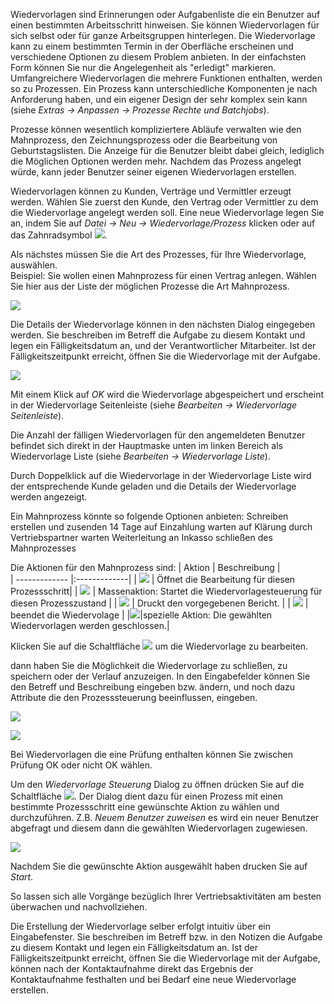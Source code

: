 Wiedervorlagen sind Erinnerungen oder Aufgabenliste die ein Benutzer auf einen bestimmten Arbeitsschritt hinweisen. 
Sie können Wiedervorlagen für sich selbst oder für ganze Arbeitsgruppen hinterlegen. Die Wiedervorlage kann zu einem bestimmten Termin in der Oberfläche erscheinen und verschiedene Optionen zu diesem Problem anbieten. In der einfachsten Form können Sie nur die Angelegenheit als "erledigt" markieren. Umfangreichere Wiedervorlagen die mehrere Funktionen enthalten, werden so zu Prozessen.
Ein Prozess kann unterschiedliche Komponenten je nach Anforderung haben, und ein eigener Design der sehr komplex sein kann (siehe *Extras → Anpassen → Prozesse Rechte und Batchjobs*). 

Prozesse können wesentlich kompliziertere Abläufe verwalten wie den Mahnprozess, den Zeichnungsprozess oder die Bearbeitung von Geburtstagslisten. Die Anzeige für die Benutzer bleibt dabei gleich, lediglich die Möglichen Optionen werden mehr. 
Nachdem das Prozess angelegt würde, kann jeder Benutzer seiner eigenen Wiedervorlagen erstellen. 

Wiedervorlagen können zu Kunden, Verträge und Vermittler erzeugt werden.
Wählen Sie zuerst den Kunde, den Vertrag oder Vermittler zu dem die Wiedervorlage angelegt werden soll. 
Eine neue Wiedervorlage legen Sie an, indem Sie auf *Datei → Neu → Wiedervorlage/Prozess* klicken oder auf das Zahnradsymbol ![](http://xpecto.github.io/docs/img/img_1427124269211.png).

Als nächstes müssen Sie die Art des Prozesses, für Ihre Wiedervorlage, auswählen.  
Beispiel: Sie wollen einen Mahnprozess für einen Vertrag anlegen. Wählen Sie hier aus der Liste der möglichen Prozesse die Art Mahnprozess.

![](http://xpecto.github.io/docs/img/img_1427125664097.png)

Die Details der Wiedervorlage können in den nächsten Dialog eingegeben werden.  Sie beschreiben im Betreff die Aufgabe zu diesem Kontakt und legen ein Fälligkeitsdatum an, und der Verantwortlicher Mitarbeiter.
Ist der Fälligkeitszeitpunkt erreicht, öffnen Sie die Wiedervorlage mit der Aufgabe.

![](http://xpecto.github.io/docs/img/img_1434095731925.png)

Mit einem Klick auf *OK* wird die Wiedervorlage abgespeichert und erscheint in der Wiedervorlage Seitenleiste (siehe *Bearbeiten → Wiedervorlage Seitenleiste*). 


Die Anzahl der fälligen Wiedervorlagen für den angemeldeten Benutzer befindet sich direkt in der Hauptmaske unten im linken Bereich als Wiedervorlage Liste (siehe *Bearbeiten → Wiedervorlage Liste*). 

Durch Doppelklick auf die Wiedervorlage in der Wiedervorlage Liste wird der entsprechende Kunde geladen und die Details der Wiedervorlage werden angezeigt. 

Ein Mahnprozess könnte so folgende Optionen anbieten:
Schreiben erstellen und zusenden
14 Tage auf Einzahlung warten
auf Klärung durch Vertriebspartner warten
Weiterleitung an Inkasso
schließen des Mahnprozesses

Die Aktionen für den Mahnprozess sind:
|  Aktion            |    Beschreibung  |   
| ------------- |:-------------| 
| ![](http://xpecto.github.io/docs/img/img_1434096550097.png)      | Öffnet die Bearbeitung für diesen Prozessschritt| 
|  ![](http://xpecto.github.io/docs/img/img_1434097634985.png)     | Massenaktion: Startet die Wiedervorlagesteuerung für diesen Prozesszustand | 
| ![](http://xpecto.github.io/docs/img/img_1434096802280.png)      | Druckt den vorgegebenen Bericht. | 
| ![](http://xpecto.github.io/docs/img/img_1434096840070.png)    | beendet die Wiedervolage | 
|![](http://xpecto.github.io/docs/img/img_1439219672662.png)|spezielle Aktion: Die gewählten Wiedervorlagen werden geschlossen.|

Klicken Sie auf die Schaltfläche ![](http://xpecto.github.io/docs/img/img_1434096550097.png) um die Wiedervorlage zu bearbeiten. 


 dann haben Sie die Möglichkeit die Wiedervorlage zu schließen, zu speichern oder der Verlauf anzuzeigen.
In den Eingabefelder können Sie den Betreff und Beschreibung eingeben bzw. ändern, und noch dazu Attribute die den Prozesssteuerung beeinflussen, eingeben.

![](http://xpecto.github.io/docs/img/img_1440157885470.png)



![](http://xpecto.github.io/docs/img/img_1440154691109.png)

Bei Wiedervorlagen die eine Prüfung enthalten können Sie zwischen Prüfung OK oder nicht OK wählen.

Um den *Wiedervorlage Steuerung* Dialog zu öffnen drücken Sie auf die Schaltfläche ![](http://xpecto.github.io/docs/img/img_1434097634985.png). Der Dialog dient dazu für einen Prozess mit einen bestimmte Prozessschritt eine gewünschte Aktion zu wählen und durchzuführen. Z.B. *Neuem Benutzer zuweisen* es wird ein neuer Benutzer abgefragt und diesem dann die gewählten Wiedervorlagen zugewiesen.

![](http://xpecto.github.io/docs/img/img_1434095945225.png)

Nachdem Sie die gewünschte Aktion ausgewählt haben drucken Sie auf *Start*.


So lassen sich alle Vorgänge bezüglich Ihrer Vertriebsaktivitäten am besten überwachen und nachvollziehen. 

Die Erstellung der Wiedervorlage selber erfolgt intuitiv über ein Eingabefenster. Sie beschreiben im Betreff bzw. in den Notizen die Aufgabe zu diesem Kontakt und legen ein Fälligkeitsdatum an. Ist der Fälligkeitszeitpunkt erreicht, öffnen Sie die Wiedervorlage mit der Aufgabe, können nach der Kontaktaufnahme direkt das Ergebnis der Kontaktaufnahme festhalten und bei Bedarf eine neue Wiedervorlage erstellen. 

